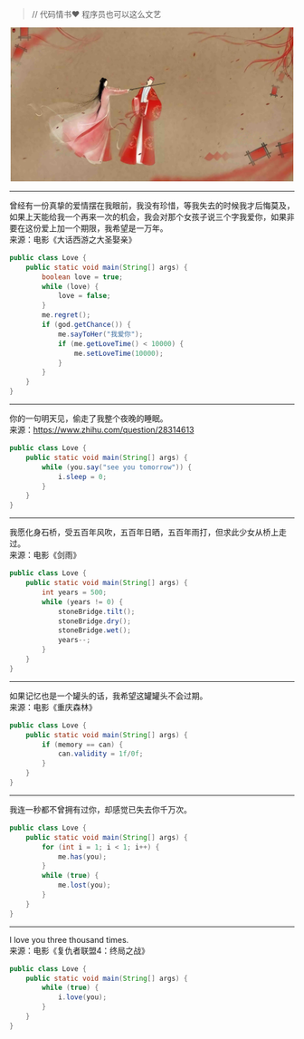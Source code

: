 > // 代码情书:heart: 程序员也可以这么文艺

<p align="center">
	<img src="images/banner.jpg" width="500"/>
</p>

---

曾经有一份真挚的爱情摆在我眼前，我没有珍惜，等我失去的时候我才后悔莫及，如果上天能给我一个再来一次的机会，我会对那个女孩子说三个字我爱你，如果非要在这份爱上加一个期限，我希望是一万年。  
来源：电影《大话西游之大圣娶亲》
```java
public class Love {
    public static void main(String[] args) {
        boolean love = true;
        while (love) {
            love = false;
        }
        me.regret();
        if (god.getChance()) {
            me.sayToHer("我爱你");
            if (me.getLoveTime() < 10000) {
                me.setLoveTime(10000);
            }
        }
    }
}
```

---

你的一句明天见，偷走了我整个夜晚的睡眠。  
来源：https://www.zhihu.com/question/28314613
```java
public class Love {
    public static void main(String[] args) {
        while (you.say("see you tomorrow")) {
            i.sleep = 0;
        }
    }
}
```

---

我愿化身石桥，受五百年风吹，五百年日晒，五百年雨打，但求此少女从桥上走过。  
来源：电影《剑雨》
```java
public class Love {
    public static void main(String[] args) {
        int years = 500;
        while (years != 0) {
            stoneBridge.tilt();
            stoneBridge.dry();
            stoneBridge.wet();
            years--;
        }
    }
}
```

---

如果记忆也是一个罐头的话，我希望这罐罐头不会过期。  
来源：电影《重庆森林》
```java
public class Love {
    public static void main(String[] args) {
        if (memory == can) {
            can.validity = 1f/0f;
        }
    }
}
```

---

我连一秒都不曾拥有过你，却感觉已失去你千万次。
```java
public class Love {
    public static void main(String[] args) {
        for (int i = 1; i < 1; i++) {
            me.has(you);
        }
        while (true) {
            me.lost(you);
        }
    }
}
```

---

I love you three thousand times.  
来源：电影《复仇者联盟4：终局之战》
```java
public class Love {
    public static void main(String[] args) {
        while (true) {
            i.love(you);
        }
    }
}
```